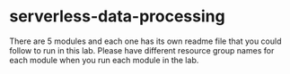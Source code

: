 # serverless-data-processing
There are 5 modules and each one has its own readme file that you could follow to run in this lab. 
Please have different resource group names for each module when you run each module in the lab.
